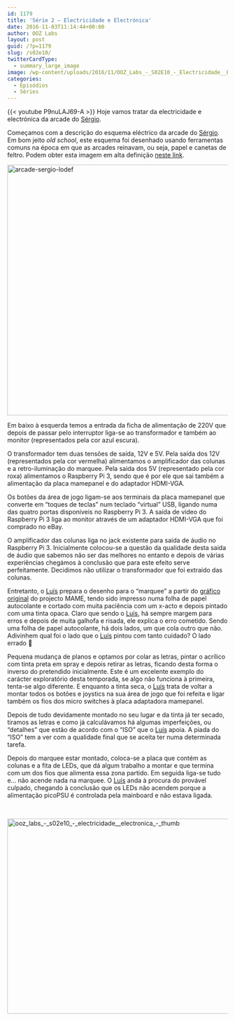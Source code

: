 ```yaml
---
id: 1179
title: 'Série 2 — Electricidade e Electrónica'
date: 2016-11-03T11:14:44+00:00
author: OOZ Labs
layout: post
guid: /?p=1179
slug: /s02e10/
twitterCardType:
  - summary_large_image
image: /wp-content/uploads/2016/11/OOZ_Labs_-_S02E10_-_Electricidade__Electrónica_-_Thumb.jpeg
categories:
  - Episódios
  - Séries
---
```

{{< youtube P9nuLAJ69-A >}}
Hoje vamos tratar da electricidade e electrónica da arcade do [Sérgio](/series/serie-2/convidado-especial-sergio-bernardino/).



Começamos com a descrição do esquema eléctrico da arcade do [Sérgio](/series/serie-2/convidado-especial-sergio-bernardino/). Em bom jeito _old school_, este esquema foi desenhado usando ferramentas comuns na época em que as arcades reinavam, ou seja, papel e canetas de feltro. Podem obter esta imagem em alta definição [neste link](http://cdn.labs.oneoverzero.org/s02e10/arcade-sergio-hidef.jpeg).

[<img class="aligncenter size-large wp-image-1182" src="/wp-content/uploads/2016/11/arcade-sergio-lodef-1024x741.jpeg" alt="arcade-sergio-lodef" width="792" height="573" srcset="/wp-content/uploads/2016/11/arcade-sergio-lodef.jpeg 1024w, /wp-content/uploads/2016/11/arcade-sergio-lodef-300x217.jpeg 300w, /wp-content/uploads/2016/11/arcade-sergio-lodef-768x556.jpeg 768w" sizes="(max-width: 792px) 100vw, 792px" />](/wp-content/uploads/2016/11/arcade-sergio-lodef.jpeg)

Em baixo à esquerda temos a entrada da ficha de alimentação de 220V que depois de passar pelo interruptor liga-se ao transformador e também ao monitor (representados pela cor azul escura).

O transformador tem duas tensões de saída, 12V e 5V. Pela saída dos 12V (representados pela cor vermelha) alimentamos o amplificador das colunas e a retro-iluminação do marquee. Pela saida dos 5V (representado pela cor roxa) alimentamos o Raspberry Pi 3, sendo que é por ele que sai também a alimentação da placa mamepanel e do adaptador HDMI-VGA.

Os botões da área de jogo ligam-se aos terminais da placa mamepanel que converte em &#8220;toques de teclas&#8221; num teclado &#8220;virtual&#8221; USB, ligando numa das quatro portas disponíveis no Raspberry Pi 3. A saída de vídeo do Raspberry Pi 3 liga ao monitor através de um adaptador HDMI-VGA que foi comprado no eBay.

O amplificador das colunas liga no jack existente para saída de áudio no Raspberry Pi 3. Inicialmente colocou-se a questão da qualidade desta saída de áudio que sabemos não ser das melhores no entanto e depois de várias experiências chegámos à conclusão que para este efeito serve perfeitamente. Decidimos não utilizar o transformador que foi extraído das colunas.

Entretanto, o [Luís](/equipa/luis-correia/) prepara o desenho para o &#8220;marquee&#8221; a partir do [gráfico original](http://www.mame.net/logo.html) do projecto MAME, tendo sido impresso numa folha de papel autocolante e cortado com muita paciência com um x-acto e depois pintado com uma tinta opaca. Claro que sendo o [Luís](/equipa/luis-correia/), há sempre margem para erros e depois de muita galhofa e risada, ele explica o erro cometido. Sendo uma folha de papel autocolante, há dois lados, um que cola outro que não. Adivinhem qual foi o lado que o [Luís](/equipa/luis-correia/) pintou com tanto cuidado? O lado errado 🙂

Pequena mudança de planos e optamos por colar as letras, pintar o acrílico com tinta preta em spray e depois retirar as letras, ficando desta forma o inverso do pretendido inicialmente. Este é um excelente exemplo do carácter exploratório desta temporada, se algo não funciona à primeira, tenta-se algo diferente. E enquanto a tinta seca, o [Luís](/equipa/luis-correia/) trata de voltar a montar todos os botões e joystics na sua área de jogo que foi refeita e ligar também os fios dos micro switches à placa adaptadora mamepanel.

Depois de tudo devidamente montado no seu lugar e da tinta já ter secado, tiramos as letras e como já calculávamos há algumas imperfeições, ou &#8220;detalhes&#8221; que estão de acordo com o &#8220;ISO&#8221; que o [Luís](/equipa/luis-correia/) apoia. A piada do &#8220;ISO&#8221; tem a ver com a qualidade final que se aceita ter numa determinada tarefa.

Depois do marquee estar montado, coloca-se a placa que contém as colunas e a fita de LEDs, que dá algum trabalho a montar e que termina com um dos fios que alimenta essa zona partido. Em seguida liga-se tudo e&#8230; não acende nada na marquee. O [Luís](/equipa/luis-correia/) anda à procura do provável culpado, chegando à conclusão que os LEDs não acendem porque a alimentação picoPSU é controlada pela mainboard e não estava ligada.

&nbsp;

[<img class="aligncenter size-large wp-image-1188" src="/wp-content/uploads/2016/11/OOZ_Labs_-_S02E10_-_Electricidade__Electrónica_-_Thumb-1024x576.jpeg" alt="ooz_labs_-_s02e10_-_electricidade__electronica_-_thumb" width="792" height="446" srcset="/wp-content/uploads/2016/11/OOZ_Labs_-_S02E10_-_Electricidade__Electrónica_-_Thumb-1024x576.jpeg 1024w, /wp-content/uploads/2016/11/OOZ_Labs_-_S02E10_-_Electricidade__Electrónica_-_Thumb-300x169.jpeg 300w, /wp-content/uploads/2016/11/OOZ_Labs_-_S02E10_-_Electricidade__Electrónica_-_Thumb-768x432.jpeg 768w" sizes="(max-width: 792px) 100vw, 792px" />](/wp-content/uploads/2016/11/OOZ_Labs_-_S02E10_-_Electricidade__Electrónica_-_Thumb.jpeg)